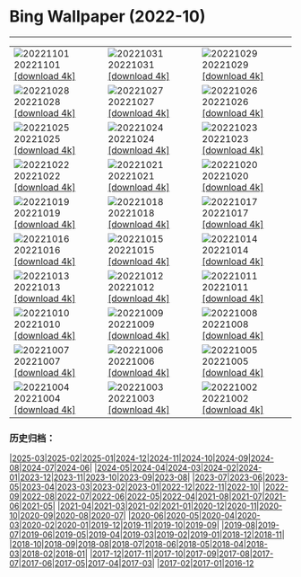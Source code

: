 # Bing Wallpaper (2022-10)
**************

<table><tr><td><img class="wallpaper" src="https://www.bing.com/th?id=OHR.WychwoodForest_EN-GB9336729827_1920x1080.jpg" alt="20221101"> 20221101 <a class="wallpaper_link" href="https://www.bing.com/th?id=OHR.WychwoodForest_EN-GB9336729827_UHD.jpg">[download 4k]</a></td><td><img class="wallpaper" src="https://www.bing.com/th?id=OHR.EastgateClock_EN-GB8506882527_1920x1080.jpg" alt="20221031"> 20221031 <a class="wallpaper_link" href="https://www.bing.com/th?id=OHR.EastgateClock_EN-GB8506882527_UHD.jpg">[download 4k]</a></td><td><img class="wallpaper" src="https://www.bing.com/th?id=OHR.SeaAngel_EN-GB7917935603_1920x1080.jpg" alt="20221029"> 20221029 <a class="wallpaper_link" href="https://www.bing.com/th?id=OHR.SeaAngel_EN-GB7917935603_UHD.jpg">[download 4k]</a></td></tr><tr><td><img class="wallpaper" src="https://www.bing.com/th?id=OHR.FrankensteinFriday_EN-GB7069572820_1920x1080.jpg" alt="20221028"> 20221028 <a class="wallpaper_link" href="https://www.bing.com/th?id=OHR.FrankensteinFriday_EN-GB7069572820_UHD.jpg">[download 4k]</a></td><td><img class="wallpaper" src="https://www.bing.com/th?id=OHR.BridgeofSighs_EN-GB3984542342_1920x1080.jpg" alt="20221027"> 20221027 <a class="wallpaper_link" href="https://www.bing.com/th?id=OHR.BridgeofSighs_EN-GB3984542342_UHD.jpg">[download 4k]</a></td><td><img class="wallpaper" src="https://www.bing.com/th?id=OHR.BrockenSpecter_EN-GB2064849096_1920x1080.jpg" alt="20221026"> 20221026 <a class="wallpaper_link" href="https://www.bing.com/th?id=OHR.BrockenSpecter_EN-GB2064849096_UHD.jpg">[download 4k]</a></td></tr><tr><td><img class="wallpaper" src="https://www.bing.com/th?id=OHR.OrcusMouth_EN-GB0886069095_1920x1080.jpg" alt="20221025"> 20221025 <a class="wallpaper_link" href="https://www.bing.com/th?id=OHR.OrcusMouth_EN-GB0886069095_UHD.jpg">[download 4k]</a></td><td><img class="wallpaper" src="https://www.bing.com/th?id=OHR.GuwahatiDiwali_EN-GB2308180459_1920x1080.jpg" alt="20221024"> 20221024 <a class="wallpaper_link" href="https://www.bing.com/th?id=OHR.GuwahatiDiwali_EN-GB2308180459_UHD.jpg">[download 4k]</a></td><td><img class="wallpaper" src="https://www.bing.com/th?id=OHR.Knobbelzwaan_EN-GB0033387061_1920x1080.jpg" alt="20221023"> 20221023 <a class="wallpaper_link" href="https://www.bing.com/th?id=OHR.Knobbelzwaan_EN-GB0033387061_UHD.jpg">[download 4k]</a></td></tr><tr><td><img class="wallpaper" src="https://www.bing.com/th?id=OHR.KarstMountains_EN-GB9747205630_1920x1080.jpg" alt="20221022"> 20221022 <a class="wallpaper_link" href="https://www.bing.com/th?id=OHR.KarstMountains_EN-GB9747205630_UHD.jpg">[download 4k]</a></td><td><img class="wallpaper" src="https://www.bing.com/th?id=OHR.GeorgiaCypress_EN-GB9504869167_1920x1080.jpg" alt="20221021"> 20221021 <a class="wallpaper_link" href="https://www.bing.com/th?id=OHR.GeorgiaCypress_EN-GB9504869167_UHD.jpg">[download 4k]</a></td><td><img class="wallpaper" src="https://www.bing.com/th?id=OHR.SlothDay_EN-GB1112193539_1920x1080.jpg" alt="20221020"> 20221020 <a class="wallpaper_link" href="https://www.bing.com/th?id=OHR.SlothDay_EN-GB1112193539_UHD.jpg">[download 4k]</a></td></tr><tr><td><img class="wallpaper" src="https://www.bing.com/th?id=OHR.WartburgCastle_EN-GB0767148856_1920x1080.jpg" alt="20221019"> 20221019 <a class="wallpaper_link" href="https://www.bing.com/th?id=OHR.WartburgCastle_EN-GB0767148856_UHD.jpg">[download 4k]</a></td><td><img class="wallpaper" src="https://www.bing.com/th?id=OHR.BushHouse_EN-GB0403642102_1920x1080.jpg" alt="20221018"> 20221018 <a class="wallpaper_link" href="https://www.bing.com/th?id=OHR.BushHouse_EN-GB0403642102_UHD.jpg">[download 4k]</a></td><td><img class="wallpaper" src="https://www.bing.com/th?id=OHR.SwedenOwl_EN-GB4822930927_1920x1080.jpg" alt="20221017"> 20221017 <a class="wallpaper_link" href="https://www.bing.com/th?id=OHR.SwedenOwl_EN-GB4822930927_UHD.jpg">[download 4k]</a></td></tr><tr><td><img class="wallpaper" src="https://www.bing.com/th?id=OHR.PrinceChristianSound_EN-GB4142526499_1920x1080.jpg" alt="20221016"> 20221016 <a class="wallpaper_link" href="https://www.bing.com/th?id=OHR.PrinceChristianSound_EN-GB4142526499_UHD.jpg">[download 4k]</a></td><td><img class="wallpaper" src="https://www.bing.com/th?id=OHR.NaqsheRustam_EN-GB2998318607_1920x1080.jpg" alt="20221015"> 20221015 <a class="wallpaper_link" href="https://www.bing.com/th?id=OHR.NaqsheRustam_EN-GB2998318607_UHD.jpg">[download 4k]</a></td><td><img class="wallpaper" src="https://www.bing.com/th?id=OHR.RioArazas_EN-GB0695758461_1920x1080.jpg" alt="20221014"> 20221014 <a class="wallpaper_link" href="https://www.bing.com/th?id=OHR.RioArazas_EN-GB0695758461_UHD.jpg">[download 4k]</a></td></tr><tr><td><img class="wallpaper" src="https://www.bing.com/th?id=OHR.WindermereHills_EN-GB0204694524_1920x1080.jpg" alt="20221013"> 20221013 <a class="wallpaper_link" href="https://www.bing.com/th?id=OHR.WindermereHills_EN-GB0204694524_UHD.jpg">[download 4k]</a></td><td><img class="wallpaper" src="https://www.bing.com/th?id=OHR.AmmoniteGraveyard_EN-GB9112969375_1920x1080.jpg" alt="20221012"> 20221012 <a class="wallpaper_link" href="https://www.bing.com/th?id=OHR.AmmoniteGraveyard_EN-GB9112969375_UHD.jpg">[download 4k]</a></td><td><img class="wallpaper" src="https://www.bing.com/th?id=OHR.TortulaMoss_EN-GB8477580175_1920x1080.jpg" alt="20221011"> 20221011 <a class="wallpaper_link" href="https://www.bing.com/th?id=OHR.TortulaMoss_EN-GB8477580175_UHD.jpg">[download 4k]</a></td></tr><tr><td><img class="wallpaper" src="https://www.bing.com/th?id=OHR.KeralaIndia_EN-GB8140712728_1920x1080.jpg" alt="20221010"> 20221010 <a class="wallpaper_link" href="https://www.bing.com/th?id=OHR.KeralaIndia_EN-GB8140712728_UHD.jpg">[download 4k]</a></td><td><img class="wallpaper" src="https://www.bing.com/th?id=OHR.ChukchiSea_EN-GB7687421920_1920x1080.jpg" alt="20221009"> 20221009 <a class="wallpaper_link" href="https://www.bing.com/th?id=OHR.ChukchiSea_EN-GB7687421920_UHD.jpg">[download 4k]</a></td><td><img class="wallpaper" src="https://www.bing.com/th?id=OHR.GlassOctopus_EN-GB6500292444_1920x1080.jpg" alt="20221008"> 20221008 <a class="wallpaper_link" href="https://www.bing.com/th?id=OHR.GlassOctopus_EN-GB6500292444_UHD.jpg">[download 4k]</a></td></tr><tr><td><img class="wallpaper" src="https://www.bing.com/th?id=OHR.OberbaumBridge_EN-GB6142046982_1920x1080.jpg" alt="20221007"> 20221007 <a class="wallpaper_link" href="https://www.bing.com/th?id=OHR.OberbaumBridge_EN-GB6142046982_UHD.jpg">[download 4k]</a></td><td><img class="wallpaper" src="https://www.bing.com/th?id=OHR.BayofBiscay_EN-GB4139079612_1920x1080.jpg" alt="20221006"> 20221006 <a class="wallpaper_link" href="https://www.bing.com/th?id=OHR.BayofBiscay_EN-GB4139079612_UHD.jpg">[download 4k]</a></td><td><img class="wallpaper" src="https://www.bing.com/th?id=OHR.FlamingoTeacher_EN-GB3707259710_1920x1080.jpg" alt="20221005"> 20221005 <a class="wallpaper_link" href="https://www.bing.com/th?id=OHR.FlamingoTeacher_EN-GB3707259710_UHD.jpg">[download 4k]</a></td></tr><tr><td><img class="wallpaper" src="https://www.bing.com/th?id=OHR.CosmicCliffs_EN-GB3163429651_1920x1080.jpg" alt="20221004"> 20221004 <a class="wallpaper_link" href="https://www.bing.com/th?id=OHR.CosmicCliffs_EN-GB3163429651_UHD.jpg">[download 4k]</a></td><td><img class="wallpaper" src="https://www.bing.com/th?id=OHR.Porthuis_EN-GB2772863972_1920x1080.jpg" alt="20221003"> 20221003 <a class="wallpaper_link" href="https://www.bing.com/th?id=OHR.Porthuis_EN-GB2772863972_UHD.jpg">[download 4k]</a></td><td><img class="wallpaper" src="https://www.bing.com/th?id=OHR.LotsOBalloons_EN-GB2400897363_1920x1080.jpg" alt="20221002"> 20221002 <a class="wallpaper_link" href="https://www.bing.com/th?id=OHR.LotsOBalloons_EN-GB2400897363_UHD.jpg">[download 4k]</a></td></tr></table>

### 历史归档：

|[2025-03](/../2025-03/2025-03.md)|[2025-02](/../2025-02/2025-02.md)|[2025-01](/../2025-01/2025-01.md)|[2024-12](/../2024-12/2024-12.md)|[2024-11](/../2024-11/2024-11.md)|[2024-10](/../2024-10/2024-10.md)|[2024-09](/../2024-09/2024-09.md)|[2024-08](/../2024-08/2024-08.md)|[2024-07](/../2024-07/2024-07.md)|[2024-06](/../2024-06/2024-06.md)|
|[2024-05](/../2024-05/2024-05.md)|[2024-04](/../2024-04/2024-04.md)|[2024-03](/../2024-03/2024-03.md)|[2024-02](/../2024-02/2024-02.md)|[2024-01](/../2024-01/2024-01.md)|[2023-12](/../2023-12/2023-12.md)|[2023-11](/../2023-11/2023-11.md)|[2023-10](/../2023-10/2023-10.md)|[2023-09](/../2023-09/2023-09.md)|[2023-08](/../2023-08/2023-08.md)|
|[2023-07](/../2023-07/2023-07.md)|[2023-06](/../2023-06/2023-06.md)|[2023-05](/../2023-05/2023-05.md)|[2023-04](/../2023-04/2023-04.md)|[2023-03](/../2023-03/2023-03.md)|[2023-02](/../2023-02/2023-02.md)|[2023-01](/../2023-01/2023-01.md)|[2022-12](/../2022-12/2022-12.md)|[2022-11](/../2022-11/2022-11.md)|[2022-10](/2022-10.md)|
|[2022-09](/../2022-09/2022-09.md)|[2022-08](/../2022-08/2022-08.md)|[2022-07](/../2022-07/2022-07.md)|[2022-06](/../2022-06/2022-06.md)|[2022-05](/../2022-05/2022-05.md)|[2022-04](/../2022-04/2022-04.md)|[2021-08](/../2021-08/2021-08.md)|[2021-07](/../2021-07/2021-07.md)|[2021-06](/../2021-06/2021-06.md)|[2021-05](/../2021-05/2021-05.md)|
|[2021-04](/../2021-04/2021-04.md)|[2021-03](/../2021-03/2021-03.md)|[2021-02](/../2021-02/2021-02.md)|[2021-01](/../2021-01/2021-01.md)|[2020-12](/../2020-12/2020-12.md)|[2020-11](/../2020-11/2020-11.md)|[2020-10](/../2020-10/2020-10.md)|[2020-09](/../2020-09/2020-09.md)|[2020-08](/../2020-08/2020-08.md)|[2020-07](/../2020-07/2020-07.md)|
|[2020-06](/../2020-06/2020-06.md)|[2020-05](/../2020-05/2020-05.md)|[2020-04](/../2020-04/2020-04.md)|[2020-03](/../2020-03/2020-03.md)|[2020-02](/../2020-02/2020-02.md)|[2020-01](/../2020-01/2020-01.md)|[2019-12](/../2019-12/2019-12.md)|[2019-11](/../2019-11/2019-11.md)|[2019-10](/../2019-10/2019-10.md)|[2019-09](/../2019-09/2019-09.md)|
|[2019-08](/../2019-08/2019-08.md)|[2019-07](/../2019-07/2019-07.md)|[2019-06](/../2019-06/2019-06.md)|[2019-05](/../2019-05/2019-05.md)|[2019-04](/../2019-04/2019-04.md)|[2019-03](/../2019-03/2019-03.md)|[2019-02](/../2019-02/2019-02.md)|[2019-01](/../2019-01/2019-01.md)|[2018-12](/../2018-12/2018-12.md)|[2018-11](/../2018-11/2018-11.md)|
|[2018-10](/../2018-10/2018-10.md)|[2018-09](/../2018-09/2018-09.md)|[2018-08](/../2018-08/2018-08.md)|[2018-07](/../2018-07/2018-07.md)|[2018-06](/../2018-06/2018-06.md)|[2018-05](/../2018-05/2018-05.md)|[2018-04](/../2018-04/2018-04.md)|[2018-03](/../2018-03/2018-03.md)|[2018-02](/../2018-02/2018-02.md)|[2018-01](/../2018-01/2018-01.md)|
|[2017-12](/../2017-12/2017-12.md)|[2017-11](/../2017-11/2017-11.md)|[2017-10](/../2017-10/2017-10.md)|[2017-09](/../2017-09/2017-09.md)|[2017-08](/../2017-08/2017-08.md)|[2017-07](/../2017-07/2017-07.md)|[2017-06](/../2017-06/2017-06.md)|[2017-05](/../2017-05/2017-05.md)|[2017-04](/../2017-04/2017-04.md)|[2017-03](/../2017-03/2017-03.md)|
|[2017-02](/../2017-02/2017-02.md)|[2017-01](/../2017-01/2017-01.md)|[2016-12](/../2016-12/2016-12.md)
